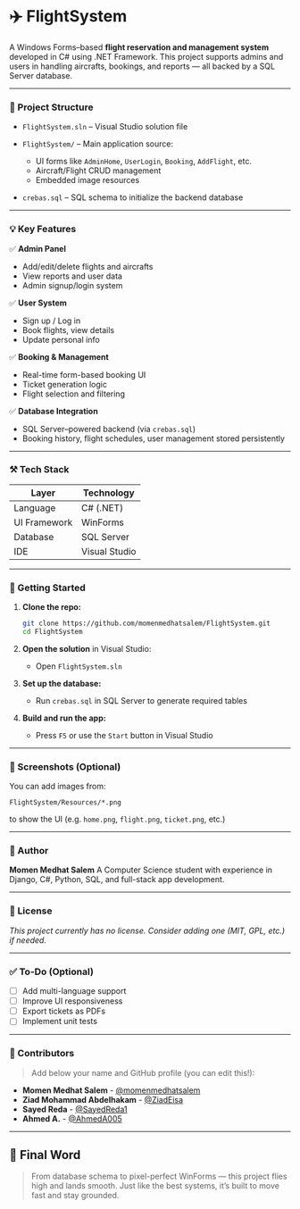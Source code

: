 # ✈️ FlightSystem

A Windows Forms–based **flight reservation and management system** developed in C# using .NET Framework. This project supports admins and users in handling aircrafts, bookings, and reports — all backed by a SQL Server database.

---

### 📂 Project Structure

* `FlightSystem.sln` – Visual Studio solution file
* `FlightSystem/` – Main application source:

  * UI forms like `AdminHome`, `UserLogin`, `Booking`, `AddFlight`, etc.
  * Aircraft/Flight CRUD management
  * Embedded image resources
* `crebas.sql` – SQL schema to initialize the backend database

---

### 💡 Key Features

✅ **Admin Panel**

* Add/edit/delete flights and aircrafts
* View reports and user data
* Admin signup/login system

✅ **User System**

* Sign up / Log in
* Book flights, view details
* Update personal info

✅ **Booking & Management**

* Real-time form-based booking UI
* Ticket generation logic
* Flight selection and filtering

✅ **Database Integration**

* SQL Server–powered backend (via `crebas.sql`)
* Booking history, flight schedules, user management stored persistently

---

### ⚒️ Tech Stack

| Layer        | Technology    |
| ------------ | ------------- |
| Language     | C# (.NET)     |
| UI Framework | WinForms      |
| Database     | SQL Server    |
| IDE          | Visual Studio |

---

### 🚀 Getting Started

1. **Clone the repo:**

   ```bash
   git clone https://github.com/momenmedhatsalem/FlightSystem.git
   cd FlightSystem
   ```

2. **Open the solution** in Visual Studio:

   * Open `FlightSystem.sln`

3. **Set up the database:**

   * Run `crebas.sql` in SQL Server to generate required tables

4. **Build and run the app:**

   * Press `F5` or use the `Start` button in Visual Studio

---

### 📸 Screenshots (Optional)

You can add images from:

```
FlightSystem/Resources/*.png
```

to show the UI (e.g. `home.png`, `flight.png`, `ticket.png`, etc.)

---

### 👤 Author

**Momen Medhat Salem**
A Computer Science student with experience in Django, C#, Python, SQL, and full-stack app development.

---

### 📄 License

*This project currently has no license. Consider adding one (MIT, GPL, etc.) if needed.*

---

### ✅ To-Do (Optional)

* [ ] Add multi-language support
* [ ] Improve UI responsiveness
* [ ] Export tickets as PDFs
* [ ] Implement unit tests

---

### 📅 Contributors

> Add below your name and GitHub profile (you can edit this!):

* **Momen Medhat Salem** - [@momenmedhatsalem](https://github.com/momenmedhatsalem)
* **Ziad Mohammad Abdelhakam** - [@ZiadEisa](https://github.com/ZiadEisa)
* **Sayed Reda** - [@SayedReda1](https://github.com/SayedReda1)
* **Ahmed A.** - [@AhmedA005](https://github.com/AhmedA005)

---

## 💬 Final Word

> From database schema to pixel-perfect WinForms — this project flies high and lands smooth.
> Just like the best systems, it’s built to move fast and stay grounded.
